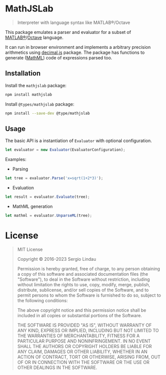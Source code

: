 # MathJSLab

> Interpreter with language syntax like MATLAB&reg;/Octave

This package emulates a parser and evaluator for a subset of
[MATLAB&reg;](https://www.mathworks.com/)/[Octave](https://www.gnu.org/software/octave/)
language.

It can run in browser environment and implements a arbitrary precision arithmetics using
[decimal.js](https://www.npmjs.com/package/decimal.js) package. The package
has functions to generate ([MathML](https://www.w3.org/Math/)) code of
expressions parsed too.

## Installation

Install the `mathjslab` package:

```bash
npm install mathjslab
```

Install `@types/mathjslab` package:

```bash
npm install --save-dev @type/mathjslab
```

## Usage

The basic API is a instantiation of `Evaluator` with optional configuration.

```typescript
let evaluator = new Evaluator(EvaluatorConfiguration);
```

Examples:

* Parsing
```typescript
let tree = evaluator.Parse('x=sqrt(1+2*3)');
```

* Evaluation
```typescript
let result = evaluator.Evaluate(tree);
```

* MathML generation
```typescript
let mathml = evaluator.UnparseML(tree);
```

# License

>MIT License
>
>Copyright &copy; 2016-2023 Sergio Lindau
>
>Permission is hereby granted, free of charge, to any person obtaining a copy
>of this software and associated documentation files (the "Software"), to deal
>in the Software without restriction, including without limitation the rights
>to use, copy, modify, merge, publish, distribute, sublicense, and/or sell
>copies of the Software, and to permit persons to whom the Software is
>furnished to do so, subject to the following conditions:
>
>The above copyright notice and this permission notice shall be included in all
>copies or substantial portions of the Software.
>
>THE SOFTWARE IS PROVIDED "AS IS", WITHOUT WARRANTY OF ANY KIND, EXPRESS OR
>IMPLIED, INCLUDING BUT NOT LIMITED TO THE WARRANTIES OF MERCHANTABILITY,
>FITNESS FOR A PARTICULAR PURPOSE AND NONINFRINGEMENT. IN NO EVENT SHALL THE
>AUTHORS OR COPYRIGHT HOLDERS BE LIABLE FOR ANY CLAIM, DAMAGES OR OTHER
>LIABILITY, WHETHER IN AN ACTION OF CONTRACT, TORT OR OTHERWISE, ARISING FROM,
>OUT OF OR IN CONNECTION WITH THE SOFTWARE OR THE USE OR OTHER DEALINGS IN THE
>SOFTWARE.

